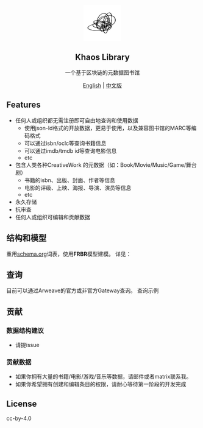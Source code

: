 <p align="center">
 <img width="100px" src="khaos.png" align="center" alt="GitHub Readme Stats" />
 <h2 align="center">Khaos Library</h2>
 <p align="center">一个基于区块链的元数据图书馆</p>

  <p align="center">
    <a href="/README.md">English</a> |
    <a href="/README_zh.md">中文版</a>
  </p>
</p>

## Features

- 任何人或组织都无需注册即可自由地查询和使用数据
  -  使用json-ld格式的开放数据，更易于使用，以及兼容图书馆的MARC等编码格式
  -  可以通过isbn/oclc等查询书籍信息
  -  可以通过imdb/tmdb id等查询电影信息
  -  etc
- 包含人类各种CreativeWork 的元数据（如：Book/Movie/Music/Game/舞台剧）
  - 书籍的isbn、出版、封面、作者等信息
  - 电影的评级、上映、海报、导演、演员等信息
  - etc
- 永久存储
- 抗审查
- 任何人或组织可编辑和贡献数据


## 结构和模型
重用[schema.org](https://schema.org)词表，使用**FRBR**模型建模。
详见：

## 查询
目前可以通过Arweave的官方或非官方Gateway查询。
查询示例


## 贡献
### 数据结构建议
- 请提issue
### 贡献数据
- 如果你拥有大量的书籍/电影/游戏/音乐等数据，请邮件或者matrix联系我。
- 如果你希望拥有创建和编辑条目的权限，请耐心等待第一阶段的开发完成


## License
cc-by-4.0
